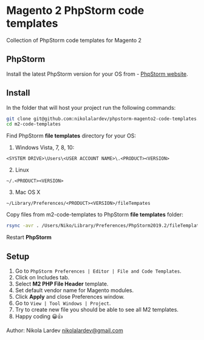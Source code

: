 # Magento 2 PhpStorm code templates
Collection of PhpStorm code templates for Magento 2  
   
## PhpStorm
Install the latest PhpStorm version for your OS from - [PhpStorm website](https://www.jetbrains.com/phpstorm/download/).

## Install
In the folder that will host your project run the following commands:  
```bash
git clone git@github.com:nikolalardev/phpstorm-magento2-code-templates.git m2-code-templates  
cd m2-code-templates
```
Find PhpStorm **file templates** directory for your OS:

1. Windows Vista, 7, 8, 10:
```
<SYSTEM DRIVE>\Users\<USER ACCOUNT NAME>\.<PRODUCT><VERSION>
```

2. Linux
```
~/.<PRODUCT><VERSION>
```

3. Mac OS X
```
~/Library/Preferences/<PRODUCT><VERSION>/fileTempates
```
Copy files from m2-code-templates to PhpStorm **file templates** folder:  
```bash
rsync -avr . /Users/Niko/Library/Preferences/PhpStorm2019.2/fileTemplates --exclude=README.md --exclude=.git
```
Restart **PhpStorm**

## Setup  

1. Go to `PhpStorm Preferences | Editor | File and Code Templates`.
2. Click on Includes tab.
3. Select **M2 PHP File Header** template.
4. Set default vendor name for Magento modules.
5. Click **Apply** and close Preferences window.
6. Go to `View | Tool Windows | Project`.
7. Try to create new file you should be able to see all M2 templates.
8. Happy coding 😀👍

Author: Nikola Lardev <nikolalardev@gmail.com>  